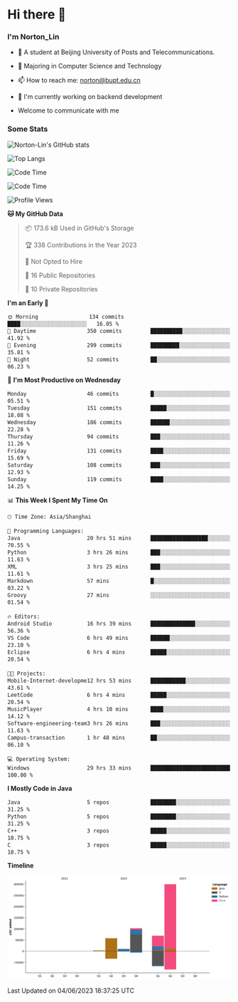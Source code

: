 
# Hi there 👋

### I'm Norton_Lin
- 🏫 A student at Beijing University of Posts and Telecommunications.
- 🌱 Majoring in Computer Science and Technology
- 📫 How to reach me: norton@bupt.edu.cn
- 🌱 I'm currently working on backend development

- Welcome to communicate with me

### Some Stats
![Norton-Lin's GitHub stats](https://github-readme-stats.vercel.app/api?username=Norton-Lin&count_private=true&show_icons=true&theme=radical)

![Top Langs](https://github-readme-stats.vercel.app/api/top-langs/?username=Norton-Lin&langs_count=8&layout=compact)

![Code Time](https://github-readme-stats.vercel.app/api/wakatime?username=Norton_Lin)

<!--START_SECTION:waka-->
![Code Time](http://img.shields.io/badge/Code%20Time-282%20hrs%2010%20mins-blue)

![Profile Views](http://img.shields.io/badge/Profile%20Views-111-blue)

**🐱 My GitHub Data** 

> 📦 173.6 kB Used in GitHub's Storage 
 > 
> 🏆 338 Contributions in the Year 2023
 > 
> 🚫 Not Opted to Hire
 > 
> 📜 16 Public Repositories 
 > 
> 🔑 10 Private Repositories 
 > 
**I'm an Early 🐤** 

```text
🌞 Morning                134 commits         ████░░░░░░░░░░░░░░░░░░░░░   16.05 % 
🌆 Daytime                350 commits         ██████████░░░░░░░░░░░░░░░   41.92 % 
🌃 Evening                299 commits         █████████░░░░░░░░░░░░░░░░   35.81 % 
🌙 Night                  52 commits          ██░░░░░░░░░░░░░░░░░░░░░░░   06.23 % 
```
📅 **I'm Most Productive on Wednesday** 

```text
Monday                   46 commits          █░░░░░░░░░░░░░░░░░░░░░░░░   05.51 % 
Tuesday                  151 commits         █████░░░░░░░░░░░░░░░░░░░░   18.08 % 
Wednesday                186 commits         ██████░░░░░░░░░░░░░░░░░░░   22.28 % 
Thursday                 94 commits          ███░░░░░░░░░░░░░░░░░░░░░░   11.26 % 
Friday                   131 commits         ████░░░░░░░░░░░░░░░░░░░░░   15.69 % 
Saturday                 108 commits         ███░░░░░░░░░░░░░░░░░░░░░░   12.93 % 
Sunday                   119 commits         ████░░░░░░░░░░░░░░░░░░░░░   14.25 % 
```


📊 **This Week I Spent My Time On** 

```text
🕑︎ Time Zone: Asia/Shanghai

💬 Programming Languages: 
Java                     20 hrs 51 mins      ██████████████████░░░░░░░   70.55 % 
Python                   3 hrs 26 mins       ███░░░░░░░░░░░░░░░░░░░░░░   11.63 % 
XML                      3 hrs 25 mins       ███░░░░░░░░░░░░░░░░░░░░░░   11.61 % 
Markdown                 57 mins             █░░░░░░░░░░░░░░░░░░░░░░░░   03.22 % 
Groovy                   27 mins             ░░░░░░░░░░░░░░░░░░░░░░░░░   01.54 % 

🔥 Editors: 
Android Studio           16 hrs 39 mins      ██████████████░░░░░░░░░░░   56.36 % 
VS Code                  6 hrs 49 mins       ██████░░░░░░░░░░░░░░░░░░░   23.10 % 
Eclipse                  6 hrs 4 mins        █████░░░░░░░░░░░░░░░░░░░░   20.54 % 

🐱‍💻 Projects: 
Mobile-Internet-developme12 hrs 53 mins      ███████████░░░░░░░░░░░░░░   43.61 % 
LeetCode                 6 hrs 4 mins        █████░░░░░░░░░░░░░░░░░░░░   20.54 % 
MusicPlayer              4 hrs 10 mins       ████░░░░░░░░░░░░░░░░░░░░░   14.12 % 
Software-engineering-team3 hrs 26 mins       ███░░░░░░░░░░░░░░░░░░░░░░   11.63 % 
Campus-transaction       1 hr 48 mins        ██░░░░░░░░░░░░░░░░░░░░░░░   06.10 % 

💻 Operating System: 
Windows                  29 hrs 33 mins      █████████████████████████   100.00 % 
```

**I Mostly Code in Java** 

```text
Java                     5 repos             ████████░░░░░░░░░░░░░░░░░   31.25 % 
Python                   5 repos             ████████░░░░░░░░░░░░░░░░░   31.25 % 
C++                      3 repos             █████░░░░░░░░░░░░░░░░░░░░   18.75 % 
C                        3 repos             █████░░░░░░░░░░░░░░░░░░░░   18.75 % 
```



**Timeline**

![Lines of Code chart](https://raw.githubusercontent.com/Norton-Lin/Norton-Lin/main/assets/bar_graph.png)


 Last Updated on 04/06/2023 18:37:25 UTC
<!--END_SECTION:waka-->

